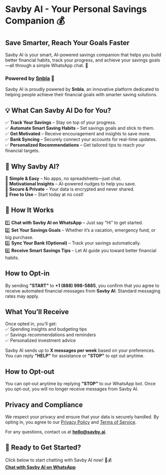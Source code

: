 # Savby AI - Your Personal Savings Companion 💰

## Save Smarter, Reach Your Goals Faster

Savby AI is your smart, AI-powered savings companion that helps you build better financial habits, track your progress, and achieve your savings goals—all through a simple WhatsApp chat. 🚀

### Powered by [Snbla](https://www.snbla.com) 🔗

Savby AI is proudly powered by **Snbla**, an innovative platform dedicated to helping people achieve their financial goals with smarter saving solutions.

## 💡 What Can Savby AI Do for You?

✅ **Track Your Savings** – Stay on top of your progress.  
✅ **Automate Smart Saving Habits** – Set savings goals and stick to them.  
✅ **Get Motivated** – Receive encouragement and insights to save more.  
✅ **Bank Syncing** – Securely connect your accounts for real-time updates.  
✅ **Personalized Recommendations** – Get tailored tips to reach your financial targets.

## 🌟 Why Savby AI?

🔹 **Simple & Easy** – No apps, no spreadsheets—just chat.  
🔹 **Motivational Insights** – AI-powered nudges to help you save.  
🔹 **Secure & Private** – Your data is encrypted and never shared.  
🔹 **Free to Use** – Start today at no cost!

## 🚀 How It Works

1️⃣ **Chat with Savby AI on WhatsApp** – Just say “Hi” to get started.  
2️⃣ **Set Your Savings Goals** – Whether it’s a vacation, emergency fund, or big purchase.  
3️⃣ **Sync Your Bank (Optional)** – Track your savings automatically.  
4️⃣ **Receive Smart Savings Tips** – Let AI guide you toward better financial habits.

## How to Opt-in

By sending **"START"** to **+1 (888) 998-5885**, you confirm that you agree to receive automated financial messages from **Savby AI**. Standard messaging rates may apply.

## What You’ll Receive

Once opted in, you’ll get:  
✅ Spending insights and budgeting tips  
✅ Savings recommendations and reminders  
✅ Personalized investment advice

Savby AI sends up to **X messages per week** based on your preferences. You can reply **"HELP"** for assistance or **"STOP"** to opt out anytime.

## How to Opt-out

You can opt-out anytime by replying **"STOP"** to our WhatsApp bot. Once you opt-out, you will no longer receive messages from Savby AI.

## Privacy and Compliance

We respect your privacy and ensure that your data is securely handled. By opting in, you agree to our [Privacy Policy](https://savby.ai/privacy) and [Terms of Service](https://savby.ai/terms).

For any questions, contact us at **hello@savby.ai**.

## 📌 Ready to Get Started?

Click below to start chatting with Savby AI now! 💬💰  
[**Chat with Savby AI on WhatsApp**](https://wa.me/message/KK4E4Y6TBYHNC1)
